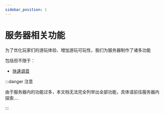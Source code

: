 ```yaml
---
sidebar_position: 1
---
```


# 服务器相关功能
为了优化玩家们的游玩体验、增加游玩可玩性，我们为服务器制作了诸多功能

包括但不限于：
- [快速调音](Tuna/index.md)

:::danger 注意

由于服务器内的功能过多，本文档无法完全列举出全部功能，具体请前往服务器内探索....

:::